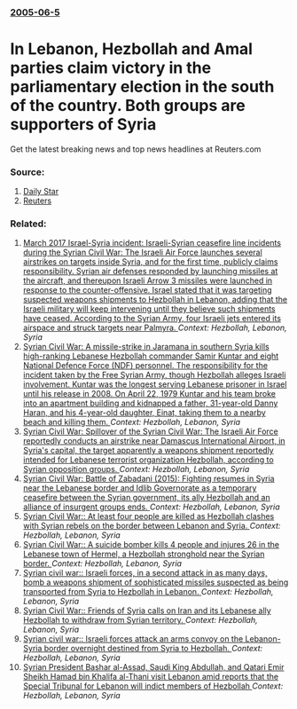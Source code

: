 ### [2005-06-5](/news/2005/06/5/index.md)

#  In Lebanon, Hezbollah and Amal parties claim victory in the parliamentary election in the south of the country. Both groups are supporters of Syria 

Get the latest breaking news and top news headlines at Reuters.com


### Source:

1. [Daily Star](http://www.dailystar.com.lb/article.asp?edition_id=1&categ_id=2&article_id=15679)
2. [Reuters](http://www.reuters.com/newsArticle.jhtml?type=topNews&storyID=8698671)

### Related:

1. [March 2017 Israel-Syria incident: Israeli-Syrian ceasefire line incidents during the Syrian Civil War: The Israeli Air Force launches several airstrikes on targets inside Syria, and for the first time, publicly claims responsibility. Syrian air defenses responded by launching missiles at the aircraft, and thereupon Israeli Arrow 3 missiles were launched in response to the counter-offensive. Israel stated that it was targeting suspected weapons shipments to Hezbollah in Lebanon, adding that the Israeli military will keep intervening until they believe such shipments have ceased. According to the Syrian Army, four Israeli jets entered its airspace and struck targets near Palmyra. ](/news/2017/03/17/march-2017-israel-syria-incident-israeli-syrian-ceasefire-line-incidents-during-the-syrian-civil-war-the-israeli-air-force-launches-se.md) _Context: Hezbollah, Lebanon, Syria_
2. [Syrian Civil War: A missile-strike in Jaramana in southern Syria kills high-ranking Lebanese Hezbollah commander Samir Kuntar and eight National Defence Force (NDF) personnel. The responsibility for the incident taken by the Free Syrian Army, though Hezbollah alleges Israeli involvement. Kuntar was the longest serving Lebanese prisoner in Israel until his release in 2008. On April 22, 1979 Kuntar and his team broke into an apartment building and kidnapped a father, 31-year-old Danny Haran, and his 4-year-old daughter, Einat, taking them to a nearby beach and killing them. ](/news/2015/12/20/syrian-civil-war-a-missile-strike-in-jaramana-in-southern-syria-kills-high-ranking-lebanese-hezbollah-commander-samir-kuntar-and-eight-nati.md) _Context: Hezbollah, Lebanon, Syria_
3. [Syrian Civil War: Spillover of the Syrian Civil War: The Israeli Air Force reportedly conducts an airstrike near Damascus International Airport, in Syria's capital, the target apparently a weapons shipment reportedly intended for Lebanese terrorist organization Hezbollah, according to Syrian opposition groups. ](/news/2015/11/11/syrian-civil-war-spillover-of-the-syrian-civil-war-the-israeli-air-force-reportedly-conducts-an-airstrike-near-damascus-international-airp.md) _Context: Hezbollah, Lebanon, Syria_
4. [Syrian Civil War: Battle of Zabadani (2015): Fighting resumes in Syria near the Lebanese border and Idlib Governorate as a temporary ceasefire between the Syrian government, its ally Hezbollah and an alliance of insurgent groups ends. ](/news/2015/08/15/syrian-civil-war-battle-of-zabadani-2015-fighting-resumes-in-syria-near-the-lebanese-border-and-idlib-governorate-as-a-temporary-ceasefi.md) _Context: Hezbollah, Lebanon, Syria_
5. [Syrian Civil War:: At least four people are killed as Hezbollah clashes with Syrian rebels on the border between Lebanon and Syria. ](/news/2014/07/13/syrian-civil-war-at-least-four-people-are-killed-as-hezbollah-clashes-with-syrian-rebels-on-the-border-between-lebanon-and-syria.md) _Context: Hezbollah, Lebanon, Syria_
6. [Syrian Civil War:: A suicide bomber kills 4 people and injures 26 in the Lebanese town of Hermel, a Hezbollah stronghold near the Syrian border. ](/news/2014/01/16/syrian-civil-war-a-suicide-bomber-kills-4-people-and-injures-26-in-the-lebanese-town-of-hermel-a-hezbollah-stronghold-near-the-syrian-bor.md) _Context: Hezbollah, Lebanon, Syria_
7. [Syrian civil war:: Israeli forces, in a second attack in as many days, bomb a weapons shipment of sophisticated missiles suspected as being transported from Syria to Hezbollah in Lebanon. ](/news/2013/05/4/syrian-civil-war-israeli-forces-in-a-second-attack-in-as-many-days-bomb-a-weapons-shipment-of-sophisticated-missiles-suspected-as-being.md) _Context: Hezbollah, Lebanon, Syria_
8. [Syrian Civil War:: Friends of Syria calls on Iran and its Lebanese ally Hezbollah to withdraw from Syrian territory. ](/news/2013/05/23/syrian-civil-war-friends-of-syria-calls-on-iran-and-its-lebanese-ally-hezbollah-to-withdraw-from-syrian-territory.md) _Context: Hezbollah, Lebanon, Syria_
9. [Syrian civil war:: Israeli forces attack an arms convoy on the Lebanon-Syria border overnight destined from Syria to Hezbollah. ](/news/2013/01/30/syrian-civil-war-israeli-forces-attack-an-arms-convoy-on-the-lebanon-syria-border-overnight-destined-from-syria-to-hezbollah.md) _Context: Hezbollah, Lebanon, Syria_
10. [Syrian President Bashar al-Assad, Saudi King Abdullah, and Qatari Emir Sheikh Hamad bin Khalifa al-Thani visit Lebanon amid reports that the Special Tribunal for Lebanon will indict members of Hezbollah ](/news/2010/07/30/syrian-president-bashar-al-assad-saudi-king-abdullah-and-qatari-emir-sheikh-hamad-bin-khalifa-al-thani-visit-lebanon-amid-reports-that-the.md) _Context: Hezbollah, Lebanon, Syria_
